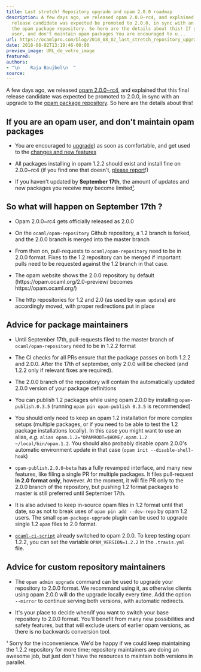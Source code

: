 ```yaml
---
title: Last stretch! Repository upgrade and opam 2.0.0 roadmap
description: A few days ago, we released opam 2.0.0~rc4, and explained that this final
  release candidate was expected be promoted to 2.0.0, in sync with an upgrade to
  the opam package repository. So here are the details about this! If you are an opam
  user, and don't maintain opam packages You are encouraged to u...
url: https://ocamlpro.com/blog/2018_08_02_last_stretch_repository_upgrade_and_opam_2.0.0_roadmap
date: 2018-08-02T13:19:46-00:00
preview_image: URL_de_votre_image
featured:
authors:
- "\n    Raja Boujbel\n  "
source:
---
```


<p>A few days ago, we released <a href="https://opam.ocaml.org/blog/opam-2-0-0-rc4/">opam 2.0.0~rc4</a>, and explained that this final release candidate was expected be promoted to 2.0.0, in sync with an upgrade to the <a href="https://github.com/ocaml/opam-repository">opam package repository</a>. So here are the details about this!</p>
<h2>If you are an opam user, and don't maintain opam packages</h2>
<ul>
<li>
<p>You are encouraged to <a href="https://opam.ocaml.org/blog/opam-2-0-0-rc4/">upgrade</a>) as soon as comfortable, and get used to the <a href="http://opam.ocaml.org/2.0-preview/doc/Upgrade_guide.html">changes and new features</a></p>
</li>
<li>
<p>All packages installing in opam 1.2.2 should exist and install fine on 2.0.0~rc4 (if you find one that doesn't, <a href="https://github.com/ocaml/opam/issues">please report</a>!)</p>
</li>
<li>
<p>If you haven't updated by <strong>September 17th</strong>, the amount of updates and new packages you receive may become limited<a href="https://ocamlpro.com/blog/feed#foot-1">&sup1;</a>.</p>
</li>
</ul>
<h2>So what will happen on September 17th ?</h2>
<ul>
<li>
<p>Opam 2.0.0~rc4 gets officially released as 2.0.0</p>
</li>
<li>
<p>On the <code>ocaml/opam-repository</code> Github repository, a 1.2 branch is forked, and the 2.0.0 branch is merged into the master branch</p>
</li>
<li>
<p>From then on, pull-requests to <code>ocaml/opam-repository</code> need to be in 2.0.0 format. Fixes to the 1.2 repository can be merged if important: pulls need to be requested against the 1.2 branch in that case.</p>
</li>
<li>
<p>The opam website shows the 2.0.0 repository by default (https://opam.ocaml.org/2.0-preview/ becomes https://opam.ocaml.org/)</p>
</li>
<li>
<p>The http repositories for 1.2 and 2.0 (as used by <code>opam update</code>) are accordingly moved, with proper redirections put in place</p>
</li>
</ul>
<h2>Advice for package maintainers</h2>
<ul>
<li>
<p>Until September 17th, pull-requests filed to the master branch of <code>ocaml/opam-repository</code> need to be in 1.2.2 format</p>
</li>
<li>
<p>The CI checks for all PRs ensure that the package passes on both 1.2.2 and 2.0.0. After the 17th of september, only 2.0.0 will be checked (and 1.2.2 only if relevant fixes are required).</p>
</li>
<li>
<p>The 2.0.0 branch of the repository will contain the automatically updated 2.0.0 version of your package definitions</p>
</li>
<li>
<p>You can publish 1.2 packages while using opam 2.0.0 by installing <code>opam-publish.0.3.5</code> (running <code>opam pin opam-publish 0.3.5</code> is recommended)</p>
</li>
<li>
<p>You should only need to keep an opam 1.2 installation for more complex setups (multiple packages, or if you need to be able to test the 1.2 package installations locally). In this case you might want to use an alias, <em>e.g.</em> <code>alias opam.1.2=&quot;OPAMROOT=$HOME/.opam.1.2 ~/local/bin/opam.1.2</code>. You should also probably disable opam 2.0.0's automatic environment update in that case (<code>opam init --disable-shell-hook</code>)</p>
</li>
<li>
<p><code>opam-publish.2.0.0~beta</code> has a fully revamped interface, and many new features, like filing a single PR for multiple packages. It files pull-request <strong>in 2.0 format only</strong>, however. At the moment, it will file PR only to the 2.0.0 branch of the repository, but pushing 1.2 format packages to master is still preferred until September 17th.</p>
</li>
<li>
<p>It is also advised to keep in-source opam files in 1.2 format until that date, so as not to break uses of <code>opam pin add --dev-repo</code> by opam 1.2 users. The small <code>opam-package-upgrade</code> plugin can be used to upgrade single 1.2 <code>opam</code> files to 2.0 format.</p>
</li>
<li>
<p><a href="https://github.com/ocaml/ocaml-ci-scripts"><code>ocaml-ci-script</code></a> already switched to opam 2.0.0. To keep testing opam 1.2.2, you can set the variable <code>OPAM_VERSION=1.2.2</code> in the <code>.travis.yml</code> file.</p>
</li>
</ul>
<h2>Advice for custom repository maintainers</h2>
<ul>
<li>
<p>The <code>opam admin upgrade</code> command can be used to upgrade your repository to 2.0.0 format. We recommand using it, as otherwise clients using opam 2.0.0 will do the upgrade locally every time. Add the option <code>--mirror</code> to continue serving both versions, with automatic redirects.</p>
</li>
<li>
<p>It's your place to decide when/if you want to switch your base repository to 2.0.0 format. You'll benefit from many new possibilities and safety features, but that will exclude users of earlier opam versions, as there is no backwards conversion tool.</p>
</li>
</ul>
<p><a>&sup1;</a> Sorry for the inconvenience. We'd be happy if we could keep maintaining the 1.2.2 repository for more time; repository maintainers are doing an awesome job, but just don't have the resources to maintain both versions in parallel.</p>

